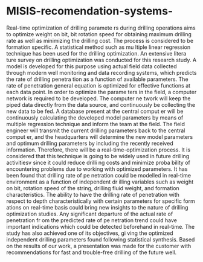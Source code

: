# MISIS-recomendation-systems-
Real-time optimization of drilling paramete rs during drilling operations aims to
optimize weight on bit, bit rotation speed for obtaining maximum drilling rate as well
as minimizing the drilling cost. The process is considered to be formation specific. A
statistical method such as mu ltiple linear regression technique has been used for the
drilling optimization. An extensive litera ture survey on drilling optimization was
conducted for this research study. A model is developed for this purpose using actual
field data collected through modern well monitoring and data recording systems,
which predicts the rate of drilling penetra tion as a function of available parameters.
The rate of penetration general equation is optimized for effective functions at each
data point. In order to optimize the parame ters in the field, a computer network is
required to be developed. The computer ne twork will keep the piped data directly
from the data source, and continuously be collecting the new data to be fed. A
database present at the central comput er will be continuously calculating the
developed model parameters by means of multiple regression technique and inform
the team at the field. The field engineer will transmit the current drilling parameters
back to the central comput er, and the headquarters will determine the new model
parameters and optimum drilling parameters by including the recently received
information. Therefore, there will be a real-time-optimization process. It is
considered that this technique is going to be widely used in future drilling activitiesv
since it could reduce drilli ng costs and minimize proba bility of encountering
problems due to working with optimized parameters.
It has been found that drilling rate of pe netration could be modelled in real-time
environment as a function of independent dr illing variables such as weight on bit,
rotation speed of the string, drilling fluid weight, and formation characteristics. The
ability to have the drilling rate of penetration with respect to depth characteristically
with certain parameters for specific form ations on real-time basis could bring new
insights to the nature of drilling optimization studies. Any significant departure of the
actual rate of penetration fr om the predicted rate of pe netration trend could have
important indications which could be detected beforehand in real-time. The study has
also achieved one of its objectives, gi ving the optimized independent drilling
parameters found following statistical synthesis.
Based on the results of our work, a presentation was made for the customer with recommendations for fast and trouble-free drilling of the future well.
